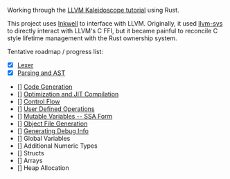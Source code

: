 Working through the [LLVM Kaleidoscope tutorial](https://llvm.org/docs/tutorial/MyFirstLanguageFrontend/index.html) using Rust.

This project uses [Inkwell](https://github.com/TheDan64/inkwell) to interface with LLVM. Originally, it used [llvm-sys](https://crates.io/crates/llvm-sys) to directly interact with LLVM's C FFI, but it became painful to reconcile C style lifetime management with the Rust ownership system.

Tentative roadmap / progress list:

- [x] [Lexer](https://llvm.org/docs/tutorial/MyFirstLanguageFrontend/LangImpl01.html)
- [x] [Parsing and AST](https://llvm.org/docs/tutorial/MyFirstLanguageFrontend/LangImpl02.html)
- [] [Code Generation](https://llvm.org/docs/tutorial/MyFirstLanguageFrontend/LangImpl03.html)
- [] [Optimization and JIT Compilation](https://llvm.org/docs/tutorial/MyFirstLanguageFrontend/LangImpl04.html)
- [] [Control Flow](https://llvm.org/docs/tutorial/MyFirstLanguageFrontend/LangImpl05.html)
- [] [User Defined Operations](https://llvm.org/docs/tutorial/MyFirstLanguageFrontend/LangImpl06.html)
- [] [Mutable Variables -- SSA Form](https://llvm.org/docs/tutorial/MyFirstLanguageFrontend/LangImpl07.html)
- [] [Object File Generation](https://llvm.org/docs/tutorial/MyFirstLanguageFrontend/LangImpl08.html)
- [] [Generating Debug Info](https://llvm.org/docs/tutorial/MyFirstLanguageFrontend/LangImpl09.html)
- [] Global Variables
- [] Additional Numeric Types
- [] Structs
- [] Arrays
- [] Heap Allocation
